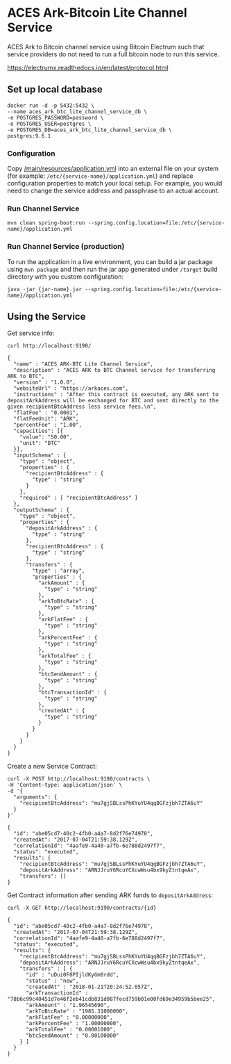 # ACES Ark-Bitcoin Lite Channel Service

ACES Ark to Bitcoin channel service using Bitcoin Electrum such that service providers
do not need to run a full bitcoin node to run this service.

https://electrumx.readthedocs.io/en/latest/protocol.html

## Set up local database

```
docker run -d -p 5432:5432 \
--name aces_ark_btc_lite_channel_service_db \
-e POSTGRES_PASSWORD=password \
-e POSTGRES_USER=postgres \
-e POSTGRES_DB=aces_ark_btc_lite_channel_service_db \
postgres:9.6.1
```


### Configuration

Copy [/main/resources/application.yml](main/resources/application.yml) into an external file on your system
(for example: `/etc/{service-name}/application.yml`) and replace configuration properties to match your
local setup. For example, you would need to change the service address and passphrase to an actual account.


### Run Channel Service

```
mvn clean spring-boot:run --spring.config.location=file:/etc/{service-name}/application.yml
```

### Run Channel Service (production)


To run the application in a live environment, you can build a jar package using `mvn package` and then
run the jar app generated under `/target` build directory with you custom configuration:

```
java -jar {jar-name}.jar --spring.config.location=file:/etc/{service-name}/application.yml
```


## Using the Service

Get service info:

```
curl http://localhost:9190/
```
```
{
  "name" : "ACES ARK-BTC Lite Channel Service",
  "description" : "ACES ARK to BTC Channel service for transferring ARK to BTC",
  "version" : "1.0.0",
  "websiteUrl" : "https://arkaces.com",
  "instructions" : "After this contract is executed, any ARK sent to depositArkAddress will be exchanged for BTC and sent directly to the given recipientBtcAddress less service fees.\n",
  "flatFee" : "0.0001",
  "flatFeeUnit": "ARK",
  "percentFee" : "1.00",
  "capacities": [{
    "value": "50.00",
    "unit": "BTC"
  }],
  "inputSchema" : {
    "type" : "object",
    "properties" : {
      "recipientBtcAddress" : {
        "type" : "string"
      }
    },
    "required" : [ "recipientBtcAddress" ]
  },
  "outputSchema" : {
    "type" : "object",
    "properties" : {
      "depositArkAddress" : {
        "type" : "string"
      },
      "recipientBtcAddress" : {
        "type" : "string"
      },
      "transfers" : {
        "type" : "array",
        "properties" : {
          "arkAmount" : {
            "type" : "string"
          },
          "arkToBtcRate" : {
            "type" : "string"
          },
          "arkFlatFee" : {
            "type" : "string"
          },
          "arkPercentFee" : {
            "type" : "string"
          },
          "arkTotalFee" : {
            "type" : "string"
          },
          "btcSendAmount" : {
            "type" : "string"
          },
          "btcTransactionId" : {
            "type" : "string"
          },
          "createdAt" : {
            "type" : "string"
          }
        }
      }
    }
  }
}
```

Create a new Service Contract:

```
curl -X POST http://localhost:9190/contracts \
-H 'Content-type: application/json' \
-d '{
  "arguments": {
    "recipientBtcAddress": "mu7gjSBLssPhKYuYU4qqBGFzjbh7ZTA6uY"
  }
}' 
```

```
{
  "id": "abe05cd7-40c2-4fb0-a4a7-8d2f76e74978",
  "createdAt": "2017-07-04T21:59:38.129Z",
  "correlationId": "4aafe9-4a40-a7fb-6e788d2497f7",
  "status": "executed",
  "results": {
    "recipientBtcAddress": "mu7gjSBLssPhKYuYU4qqBGFzjbh7ZTA6uY",
    "depositArkAddress": "ARNJJruY6RcuYCXcwWsu4bx9kyZtntqeAx",
    "transfers": []
}
```

Get Contract information after sending ARK funds to `depositArkAddress`:

```
curl -X GET http://localhost:9190/contracts/{id}
```

```
{
  "id": "abe05cd7-40c2-4fb0-a4a7-8d2f76e74978",
  "createdAt": "2017-07-04T21:59:38.129Z",
  "correlationId": "4aafe9-4a40-a7fb-6e788d2497f7",
  "status": "executed",
  "results": {
    "recipientBtcAddress": "mu7gjSBLssPhKYuYU4qqBGFzjbh7ZTA6uY",
    "depositArkAddress": "ARNJJruY6RcuYCXcwWsu4bx9kyZtntqeAx",
    "transfers" : [ {
      "id" : "uDui0F8PIjldKyGm0rdd",
      "status" : "new",
      "createdAt" : "2018-01-21T20:24:52.057Z",
      "arkTransactionId" : "78b6c99c40451d7e46f2eb41cdb831d087fecd759b01e00fd69e34959b5bee25",
      "arkAmount" : "1.96545690",
      "arkToBtcRate" : "1985.31000000",
      "arkFlatFee" : "0.00000000",
      "arkPercentFee" : "1.00000000",
      "arkTotalFee" : "0.00001000",
      "btcSendAmount" : "0.00100000"
    } ]
  }
}
```